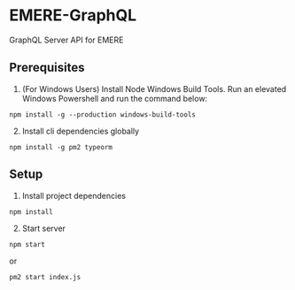 # EMERE-GraphQL

GraphQL Server API for EMERE

## Prerequisites

1. (For Windows Users) Install Node Windows Build Tools. Run an elevated Windows Powershell and run the command below:

```
npm install -g --production windows-build-tools
```

2. Install cli dependencies globally

```
npm install -g pm2 typeorm
```

## Setup

1. Install project dependencies

```
npm install
```

2. Start server

```
npm start
```

or

```
pm2 start index.js
```
